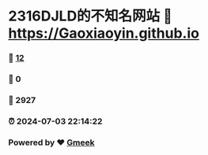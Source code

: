 # 2316DJLD的不知名网站 :link: https://Gaoxiaoyin.github.io 
### :page_facing_up: [12](https://Gaoxiaoyin.github.io/tag.html) 
### :speech_balloon: 0 
### :hibiscus: 2927 
### :alarm_clock: 2024-07-03 22:14:22 
### Powered by :heart: [Gmeek](https://github.com/Meekdai/Gmeek)
